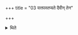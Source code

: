 +++
title = "03 यत्तपस्तप्यते दैवीन् तेन"

+++

<details><summary>थिते</summary>

3. Whatever penance one practises one obtaiins the divine prosperity thereby. 
</details>
